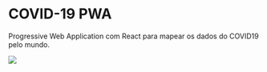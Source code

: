 # COVID-19 PWA

Progressive Web Application com React para mapear os dados do COVID19 pelo mundo.

[![](https://imgur.com/qclszEi)](https://covid19-pwa.netlify.app/)
